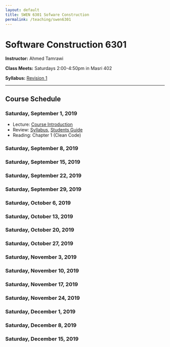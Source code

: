 ```yaml
---
layout: default
title: SWEN 6301 Sofware Construction
permalink: /teaching/swen6301
---
```


# Software Construction 6301

**Instructor:** Ahmed Tamrawi

**Class Meets:** Saturdays 2:00-4:50pm in Masri 402

**Syllabus:** [Revision 1](/teaching/swen6301-fall18/SWEN6301-syllabus-fall2018.pdf)

---

## Course Schedule

### Saturday, September 1, 2019
- Lecture: [Course Introduction](/teaching/swen6301-fall18/SWEN6301_Lecture_01.pdf)
- Review: [Syllabus](/teaching/swen6301-fall18/SWEN6301-syllabus-fall2018.pdf), [Students Guide](/teaching/swen6301-fall18/students-guide.pdf)
- Reading: Chapter 1 (Clean Code)

### Saturday, September 8, 2019
### Saturday, September 15, 2019
### Saturday, September 22, 2019
### Saturday, September 29, 2019
### Saturday, October 6, 2019
### Saturday, October 13, 2019
### Saturday, October 20, 2019
### Saturday, October 27, 2019
### Saturday, November 3, 2019
### Saturday, November 10, 2019
### Saturday, November 17, 2019
### Saturday, November 24, 2019
### Saturday, December 1, 2019
### Saturday, December 8, 2019
### Saturday, December 15, 2019
